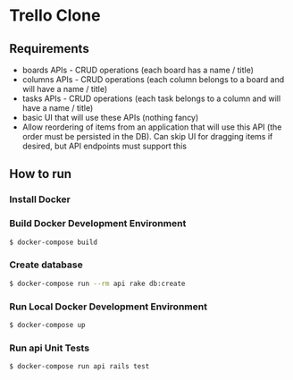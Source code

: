 # Trello Clone

## Requirements

- boards APIs - CRUD operations (each board has a name / title)
- columns APIs - CRUD operations (each column belongs to a board and will have a name / title)
- tasks APIs - CRUD operations (each task belongs to a column and will have a name / title)
- basic UI that will use these APIs (nothing fancy)
- Allow reordering of items from an application that will use this API (the
  order must be persisted in the DB). Can skip UI for dragging items if
  desired, but API endpoints must support this

## How to run

### Install Docker

### Build Docker Development Environment

```bash
$ docker-compose build
```

### Create database

```bash
$ docker-compose run --rm api rake db:create
```

### Run Local Docker Development Environment

```bash
$ docker-compose up
```

### Run api Unit Tests

```bash
$ docker-compose run api rails test
```
